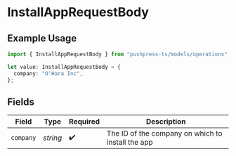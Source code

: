 # InstallAppRequestBody

## Example Usage

```typescript
import { InstallAppRequestBody } from "pushpress-ts/models/operations";

let value: InstallAppRequestBody = {
  company: "O'Hara Inc",
};
```

## Fields

| Field                                             | Type                                              | Required                                          | Description                                       |
| ------------------------------------------------- | ------------------------------------------------- | ------------------------------------------------- | ------------------------------------------------- |
| `company`                                         | *string*                                          | :heavy_check_mark:                                | The ID of the company on which to install the app |